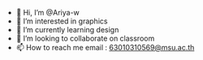 - 👋 Hi, I’m @Ariya-w
- 👀 I’m interested in graphics
- 🌱 I’m currently learning design
- 💞️ I’m looking to collaborate on classroom
- 📫 How to reach me email : 63010310569@msu.ac.th

<!---
Ariya-w/Ariya-w is a ✨ special ✨ repository because its `README.md` (this file) appears on your GitHub profile.
You can click the Preview link to take a look at your changes.
--->
